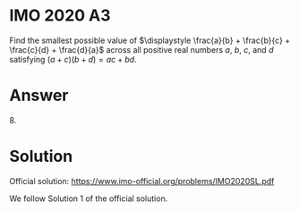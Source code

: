 # IMO 2020 A3

Find the smallest possible value of $\displaystyle \frac{a}{b} + \frac{b}{c} + \frac{c}{d} + \frac{d}{a}$ across all positive real numbers $a$, $b$, $c$, and $d$ satisfying $(a + c)(b + d) = ac + bd$.



# Answer

$8$.



# Solution

Official solution: <https://www.imo-official.org/problems/IMO2020SL.pdf>

We follow Solution 1 of the official solution.
